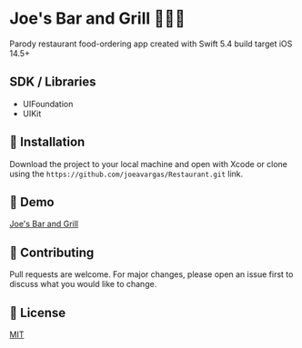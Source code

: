 # Joe's Bar and Grill 👨🏻‍🍳
Parody restaurant food-ordering app created with Swift 5.4 build target iOS 14.5+ 

## SDK / Libraries
- UIFoundation
- UIKit

## 📲 Installation
Download the project to your local machine and open with Xcode or clone using the `https://github.com/joeavargas/Restaurant.git` link.

## 🎥 Demo
[Joe's Bar and Grill](https://youtu.be/zPzpI6GtLGA)

## 🤝 Contributing
Pull requests are welcome. For major changes, please open an issue first to discuss what you would like to change.

## 📝 License
[MIT](https://choosealicense.com/licenses/mit/)
